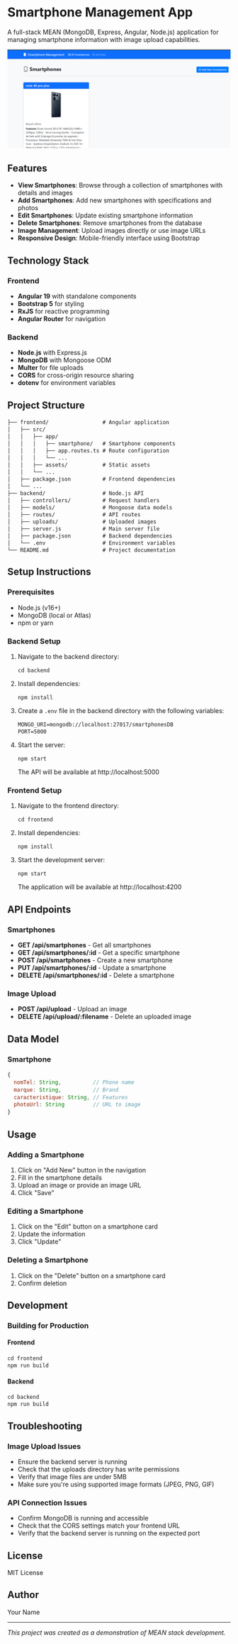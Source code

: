 # Smartphone Management App

A full-stack MEAN (MongoDB, Express, Angular, Node.js) application for managing smartphone information with image upload capabilities.

![Smartphone Management App](mean.png)

## Features

- **View Smartphones**: Browse through a collection of smartphones with details and images
- **Add Smartphones**: Add new smartphones with specifications and photos
- **Edit Smartphones**: Update existing smartphone information
- **Delete Smartphones**: Remove smartphones from the database
- **Image Management**: Upload images directly or use image URLs
- **Responsive Design**: Mobile-friendly interface using Bootstrap

## Technology Stack

### Frontend
- **Angular 19** with standalone components
- **Bootstrap 5** for styling
- **RxJS** for reactive programming
- **Angular Router** for navigation

### Backend
- **Node.js** with Express.js
- **MongoDB** with Mongoose ODM
- **Multer** for file uploads
- **CORS** for cross-origin resource sharing
- **dotenv** for environment variables

## Project Structure

```
├── frontend/                 # Angular application
│   ├── src/                  
│   │   ├── app/              
│   │   │   ├── smartphone/   # Smartphone components
│   │   │   ├── app.routes.ts # Route configuration
│   │   │   └── ...          
│   │   ├── assets/           # Static assets
│   │   └── ...              
│   ├── package.json          # Frontend dependencies
│   └── ...                  
├── backend/                  # Node.js API
│   ├── controllers/          # Request handlers
│   ├── models/               # Mongoose data models
│   ├── routes/               # API routes
│   ├── uploads/              # Uploaded images
│   ├── server.js             # Main server file
│   ├── package.json          # Backend dependencies
│   └── .env                  # Environment variables
└── README.md                 # Project documentation
```

## Setup Instructions

### Prerequisites
- Node.js (v16+)
- MongoDB (local or Atlas)
- npm or yarn

### Backend Setup

1. Navigate to the backend directory:
   ```
   cd backend
   ```

2. Install dependencies:
   ```
   npm install
   ```

3. Create a `.env` file in the backend directory with the following variables:
   ```
   MONGO_URI=mongodb://localhost:27017/smartphonesDB
   PORT=5000
   ```

4. Start the server:
   ```
   npm start
   ```
   The API will be available at http://localhost:5000

### Frontend Setup

1. Navigate to the frontend directory:
   ```
   cd frontend
   ```

2. Install dependencies:
   ```
   npm install
   ```

3. Start the development server:
   ```
   npm start
   ```
   The application will be available at http://localhost:4200

## API Endpoints

### Smartphones

- **GET /api/smartphones** - Get all smartphones
- **GET /api/smartphones/:id** - Get a specific smartphone
- **POST /api/smartphones** - Create a new smartphone
- **PUT /api/smartphones/:id** - Update a smartphone
- **DELETE /api/smartphones/:id** - Delete a smartphone

### Image Upload

- **POST /api/upload** - Upload an image
- **DELETE /api/upload/:filename** - Delete an uploaded image

## Data Model

### Smartphone

```javascript
{
  nomTel: String,          // Phone name
  marque: String,          // Brand
  caracteristique: String, // Features
  photoUrl: String         // URL to image
}
```

## Usage

### Adding a Smartphone

1. Click on "Add New" button in the navigation
2. Fill in the smartphone details
3. Upload an image or provide an image URL
4. Click "Save"

### Editing a Smartphone

1. Click on the "Edit" button on a smartphone card
2. Update the information
3. Click "Update"

### Deleting a Smartphone

1. Click on the "Delete" button on a smartphone card
2. Confirm deletion

## Development

### Building for Production

#### Frontend
```
cd frontend
npm run build
```

#### Backend
```
cd backend
npm run build
```

## Troubleshooting

### Image Upload Issues

- Ensure the backend server is running
- Check that the uploads directory has write permissions
- Verify that image files are under 5MB
- Make sure you're using supported image formats (JPEG, PNG, GIF)

### API Connection Issues

- Confirm MongoDB is running and accessible
- Check that the CORS settings match your frontend URL
- Verify that the backend server is running on the expected port

## License

MIT License

## Author

Your Name

---

*This project was created as a demonstration of MEAN stack development.* 